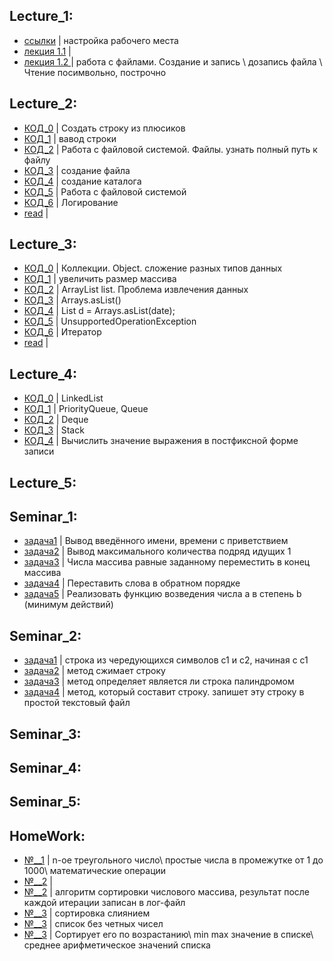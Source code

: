 ## Lecture_1:
- [ссылки](/1_Lecture/%D1%81%D1%81%D1%8B%D0%BB%D0%BA%D0%B8.md) | настройка рабочего места
- [лекция 1.1](/1_Lecture/program.java) |
- [лекция 1.2 ](/1_Lecture/program2.java) | работа с файлами. Создание и запись \ дозапись файла \ Чтение посимвольно, построчно

## Lecture_2:
- [КОД_0](/Lecture_2/program.java) | Создать строку из плюсиков 
- [КОД_1](/Lecture_2/program1.java) | вавод строки
- [КОД_2](/Lecture_2/program2.java) | Работа с файловой системой. Файлы. узнать полный путь к файлу
- [КОД_3](/Lecture_2/program3.java) | создание файла
- [КОД_4](/Lecture_2/program4.java) | создание каталога
- [КОД_5](/Lecture_2/program5.java) | Работа с файловой системой
- [КОД_6](/Lecture_2/program6.java) | Логирование
- [read](/Lecture_2/read.md) |

## Lecture_3:
- [КОД_0](/Lecture_3/program.java) | Коллекции. Object. сложение разных типов данных
- [КОД_1](/Lecture_3/program1.java) | увеличить размер массива
- [КОД_2](/Lecture_3/program2.java) | ArrayList list. Проблема извлечения данных
- [КОД_3](/Lecture_3/program3.java) | Arrays.asList()
- [КОД_4](/Lecture_3/program4.java) | List<StringBuilder> d = Arrays.asList(date);
- [КОД_5](/Lecture_3/program5.java) | UnsupportedOperationException
- [КОД_6](/Lecture_3/program6.java) | Итератор
- [read](/Lecture_3/read.md) |

## Lecture_4:
- [КОД_0](/Lecture_4/program.java) | LinkedList
- [КОД_1](/Lecture_4/program1.java) | PriorityQueue, Queue
- [КОД_2](/Lecture_4/program2.java) | Deque
- [КОД_3](/Lecture_4/program3.java) | Stack
- [КОД_4](/Lecture_4/program4.java) | Вычислить значение выражения в постфиксной форме записи

## Lecture_5:



## Seminar_1:
- [задача1](/Seminar_1/program.java) | Вывод введённого имени, времени с приветствием
- [задача2](/Seminar_1/program1.java) | Вывод максимального количества подряд идущих 1
- [задача3](/Seminar_1/program2.java) | Числа массива равные заданному переместить в конец массива
- [задача4](/Seminar_1/program3.java) | Переставить слова в обратном порядке
- [задача5](/Seminar_1/program4.java) | Реализовать функцию возведения числа а в степень b (минимум действий)

## Seminar_2:
- [задача1](/Seminar_2/program.java) | строка из чередующихся символов c1 и c2, начиная с c1
- [задача2](/Seminar_2/program2.java) | метод сжимает строку
- [задача3](/Seminar_2/program3.java) | метод определяет является ли строка палиндромом
- [задача4](/Seminar_2/program4.java) | метод, который составит строку. запишет эту строку в простой текстовый файл


## Seminar_3:
## Seminar_4:
## Seminar_5:

## HomeWork:

- [№__1](/Seminar_2/program.java) | n-ое треугольного число\ простые числа в промежутке от 1 до 1000\ математические операции
- [№__2](/Seminar_2/program2.java) |
- [№__2](/Seminar_2/program3.java) | алгоритм сортировки числового массива, результат после каждой итерации записан в лог-файл
- [№__3](/Seminar_2/program4.java) | сортировка слиянием
- [№__3](/Seminar_2/program5.java) | список без четных чисел
- [№__3](/Seminar_2/program6.java) | Сортирует его по возрастанию\ min max значение в списке\ среднее арифметическое значений списка